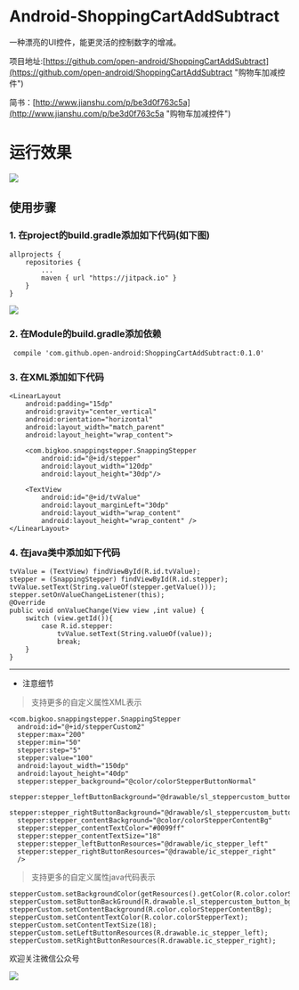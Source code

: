 
# Android-ShoppingCartAddSubtract
一种漂亮的UI控件，能更灵活的控制数字的增减。

项目地址:[https://github.com/open-android/ShoppingCartAddSubtract](https://github.com/open-android/ShoppingCartAddSubtract "购物车加减控件")


简书：[http://www.jianshu.com/p/be3d0f763c5a](http://www.jianshu.com/p/be3d0f763c5a "购物车加减控件")
# 运行效果
 
  ![]( http://upload-images.jianshu.io/upload_images/4037105-ad779cfe6a715668.gif?imageMogr2/auto-orient/strip)

## 使用步骤
### 1. 在project的build.gradle添加如下代码(如下图)

	allprojects {
	    repositories {
	        ...
	        maven { url "https://jitpack.io" }
	    }
	}

![](http://oi5nqn6ce.bkt.clouddn.com/itheima/booster/code/jitpack.png)

### 2. 在Module的build.gradle添加依赖

     compile 'com.github.open-android:ShoppingCartAddSubtract:0.1.0'


### 3. 在XML添加如下代码

    <LinearLayout
        android:padding="15dp"
        android:gravity="center_vertical"
        android:orientation="horizontal"
        android:layout_width="match_parent"
        android:layout_height="wrap_content">

        <com.bigkoo.snappingstepper.SnappingStepper
            android:id="@+id/stepper"
            android:layout_width="120dp"
            android:layout_height="30dp"/>

        <TextView
            android:id="@+id/tvValue"
            android:layout_marginLeft="30dp"
            android:layout_width="wrap_content"
            android:layout_height="wrap_content" />
    </LinearLayout>

### 4. 在java类中添加如下代码

    tvValue = (TextView) findViewById(R.id.tvValue);
    stepper = (SnappingStepper) findViewById(R.id.stepper);
    tvValue.setText(String.valueOf(stepper.getValue()));
    stepper.setOnValueChangeListener(this);
    @Override
    public void onValueChange(View view ,int value) {
        switch (view.getId()){
            case R.id.stepper:
                tvValue.setText(String.valueOf(value));
                break;
        }
    }





   
---

* 注意细节

> 支持更多的自定义属性XML表示

    <com.bigkoo.snappingstepper.SnappingStepper
	  android:id="@+id/stepperCustom2"
	  stepper:max="200"
	  stepper:min="50"
	  stepper:step="5"
	  stepper:value="100"
	  android:layout_width="150dp"
	  android:layout_height="40dp"
	  stepper:stepper_background="@color/colorStepperButtonNormal"
	  stepper:stepper_leftButtonBackground="@drawable/sl_steppercustom_button_bg"
	  stepper:stepper_rightButtonBackground="@drawable/sl_steppercustom_button_bg"
	  stepper:stepper_contentBackground="@color/colorStepperContentBg"
	  stepper:stepper_contentTextColor="#0099ff"
	  stepper:stepper_contentTextSize="18"
	  stepper:stepper_leftButtonResources="@drawable/ic_stepper_left"
	  stepper:stepper_rightButtonResources="@drawable/ic_stepper_right"
      />

> 支持更多的自定义属性java代码表示

    stepperCustom.setBackgroundColor(getResources().getColor(R.color.colorStepperButtonNormal));
    stepperCustom.setButtonBackGround(R.drawable.sl_steppercustom_button_bg);
    stepperCustom.setContentBackground(R.color.colorStepperContentBg);
    stepperCustom.setContentTextColor(R.color.colorStepperText);
    stepperCustom.setContentTextSize(18);
    stepperCustom.setLeftButtonResources(R.drawable.ic_stepper_left);
    stepperCustom.setRightButtonResources(R.drawable.ic_stepper_right);



欢迎关注微信公众号

![](http://oi5nqn6ce.bkt.clouddn.com/itheima/booster/code/qrcode.png)
